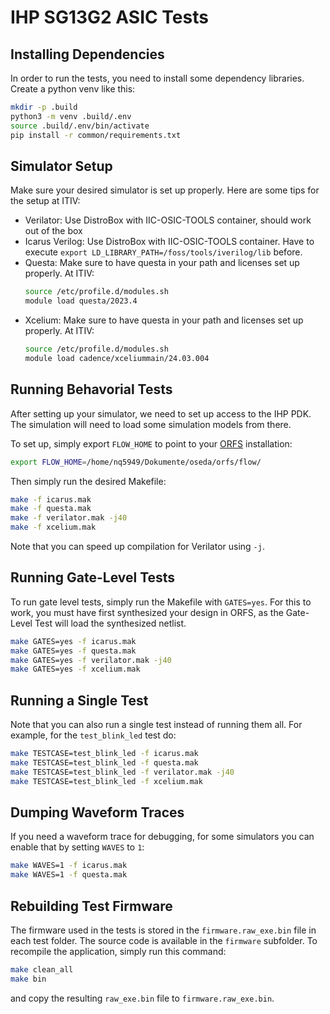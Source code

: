 # IHP SG13G2 ASIC Tests

## Installing Dependencies

In order to run the tests, you need to install some dependency libraries.
Create a python venv like this:
```bash
mkdir -p .build
python3 -m venv .build/.env
source .build/.env/bin/activate
pip install -r common/requirements.txt
```

## Simulator Setup

Make sure your desired simulator is set up properly. Here are some tips for the setup at ITIV:

* Verilator: Use DistroBox with IIC-OSIC-TOOLS container, should work out of the box
* Icarus Verilog: Use DistroBox with IIC-OSIC-TOOLS container.
  Have to execute `export LD_LIBRARY_PATH=/foss/tools/iverilog/lib` before.
* Questa: Make sure to have questa in your path and licenses set up properly.
  At ITIV:
  ```bash
  source /etc/profile.d/modules.sh
  module load questa/2023.4
  ```
* Xcelium: Make sure to have questa in your path and licenses set up properly.
  At ITIV:
  ```bash
  source /etc/profile.d/modules.sh
  module load cadence/xceliummain/24.03.004
  ```

## Running Behavorial Tests

After setting up your simulator, we need to set up access to the IHP PDK.
The simulation will need to load some simulation models from there.

To set up, simply export `FLOW_HOME` to point to your [ORFS](https://github.com/The-OpenROAD-Project/OpenROAD-flow-scripts) installation:
```bash
export FLOW_HOME=/home/nq5949/Dokumente/oseda/orfs/flow/
```

Then simply run the desired Makefile:
```bash
make -f icarus.mak
make -f questa.mak
make -f verilator.mak -j40
make -f xcelium.mak
```
Note that you can speed up compilation for Verilator using `-j`.

## Running Gate-Level Tests

To run gate level tests, simply run the Makefile with `GATES=yes`.
For this to work, you must have first synthesized your design in ORFS, as the Gate-Level Test will load the synthesized netlist.
```bash
make GATES=yes -f icarus.mak
make GATES=yes -f questa.mak
make GATES=yes -f verilator.mak -j40
make GATES=yes -f xcelium.mak
```

## Running a Single Test

Note that you can also run a single test instead of running them all.
For example, for the `test_blink_led` test do:
```bash
make TESTCASE=test_blink_led -f icarus.mak
make TESTCASE=test_blink_led -f questa.mak
make TESTCASE=test_blink_led -f verilator.mak -j40
make TESTCASE=test_blink_led -f xcelium.mak
```

## Dumping Waveform Traces

If you need a waveform trace for debugging, for some simulators you can enable that by setting `WAVES` to `1`:
```bash
make WAVES=1 -f icarus.mak
make WAVES=1 -f questa.mak
```


## Rebuilding Test Firmware

The firmware used in the tests is stored in the `firmware.raw_exe.bin` file in each test folder.
The source code is available in the `firmware` subfolder.
To recompile the application, simply run this command:
```bash
make clean_all
make bin
```
and copy the resulting `raw_exe.bin` file to `firmware.raw_exe.bin`.